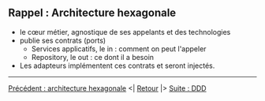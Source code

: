 ## Rappel : Architecture hexagonale

* le cœur métier, agnostique de ses appelants et des technologies
* publie ses contrats (ports)
  * Services applicatifs, le in : comment on peut l'appeler 
  * Repository, le out : ce dont il a besoin
* Les adapteurs implémentent ces contrats et seront injectés.

---
[Précédent : architecture hexagonale](./rappel-architecture-hexagonale.md)
<| [Retour](.) 
|> [Suite : DDD](./rappel-ddd.md)
 
 